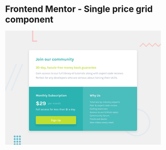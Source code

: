 # Frontend Mentor - Single price grid component

![Design preview for the Single price grid component coding challenge](./design/desktop-preview.jpg)
